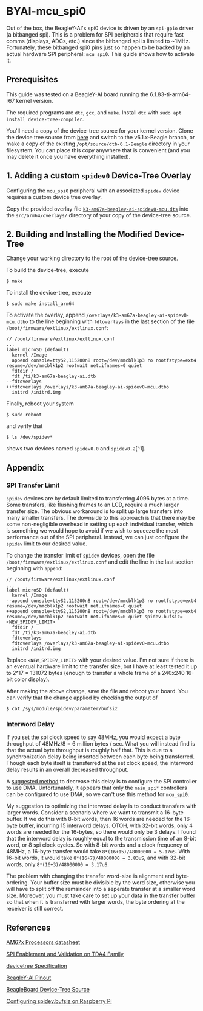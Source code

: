 # BYAI-mcu_spi0
Out of the box, the BeagleY-AI's spi0 device is driven by an `spi-gpio` driver (a bitbanged spi). This is a problem for SPI peripherals that require fast comms (displays, ADCs, etc.) since the bitbanged spi is limited to ~1MHz. Fortunately, these bitbanged spi0 pins just so happen to be backed by an actual hardware SPI peripheral: `mcu_spi0`. This guide shows how to activate it.

## Prerequisites
This guide was tested on a BeagleY-AI board running the 6.1.83-ti-arm64-r67 kernel version.

The required programs are `dtc`, `gcc`, and `make`.
Install `dtc` with `sudo apt install device-tree-compiler`.

You'll need a copy of the device-tree source for your kernel version. Clone the device tree source from [here](https://openbeagle.org/beagleboard/BeagleBoard-DeviceTrees) and switch to the v6.1.x-Beagle branch, or make a copy of the existing `/opt/source/dtb-6.1-Beagle` directory in your filesystem. You can place this copy anywhere that is convenient (and you may delete it once you have everything installed).

## 1. Adding a custom `spidev0` Device-Tree Overlay
Configuring the `mcu_spi0` peripheral with an associated `spidev` device requires a custom device tree overlay.

Copy the provided overlay file [`k3-am67a-beagley-ai-spidev0-mcu.dts`](/k3-am67a-beagley-ai-spidev0-mcu.dts) into the `src/arm64/overlays/` directory of your copy of the device-tree source.

## 2. Building and Installing the Modified Device-Tree
Change your working directory to the root of the device-tree source.

To build the device-tree, execute
```
$ make
```
To install the device-tree, execute
```
$ sudo make install_arm64
```
To activate the overlay, append `/overlays/k3-am67a-beagley-ai-spidev0-mcu.dtbo` to the line beginning with `fdtoverlays` in the last section of the file `/boot/firmware/extlinux/extlinux.conf`:  
```
// /boot/firmware/extlinux/extlinux.conf
...
label microSD (default)
  kernel /Image
  append console=ttyS2,115200n8 root=/dev/mmcblk1p3 ro rootfstype=ext4 resume=/dev/mmcblk1p2 rootwait net.ifnames=0 quiet
  fdtdir /
  fdt /ti/k3-am67a-beagley-ai.dtb
--fdtoverlays
++fdtoverlays /overlays/k3-am67a-beagley-ai-spidev0-mcu.dtbo
  initrd /initrd.img
```
Finally, reboot your system
```
$ sudo reboot
```
and verify that
```
$ ls /dev/spidev*
```
shows two devices named `spidev0.0` and `spidev0.2`[^1].

## Appendix
### SPI Transfer Limit
`spidev` devices are by default limited to transferring 4096 bytes at a time. Some transfers, like flushing frames to an LCD, require a much larger transfer size. The obvious workaround is to split up large transfers into many smaller transfers. The downside to this approach is that there may be some non-negligible overhead in setting up each individual transfer, which is something we would hope to avoid if we wish to squeeze the most performance out of the SPI peripheral. Instead, we can just configure the `spidev` limit to our desired value.

To change the transfer limit of `spidev` devices, open the file `/boot/firmware/extlinux/extlinux.conf` and edit the line in the last section beginning with `append`:
```
// /boot/firmware/extlinux/extlinux.conf
...
label microSD (default)
  kernel /Image
--append console=ttyS2,115200n8 root=/dev/mmcblk1p3 ro rootfstype=ext4 resume=/dev/mmcblk1p2 rootwait net.ifnames=0 quiet
++append console=ttyS2,115200n8 root=/dev/mmcblk1p3 ro rootfstype=ext4 resume=/dev/mmcblk1p2 rootwait net.ifnames=0 quiet spidev.bufsiz=<NEW_SPIDEV_LIMIT>
  fdtdir /
  fdt /ti/k3-am67a-beagley-ai.dtb
  fdtoverlays
  fdtoverlays /overlays/k3-am67a-beagley-ai-spidev0-mcu.dtbo
  initrd /initrd.img
```
Replace `<NEW_SPIDEV_LIMIT>` with your desired value. I'm not sure if there is an eventual hardware limit to the transfer size, but I have at least tested it up to 2^17 = 131072 bytes (enough to transfer a whole frame of a 240x240 16-bit color display).

After making the above change, save the file and reboot your board. You can verify that the change applied by checking the output of
```
$ cat /sys/module/spidev/parameter/bufsiz
```

### Interword Delay
If you set the spi clock speed to say 48MHz, you would expect a byte throughput of 48MHz/8 = 6 million bytes / sec. What you will instead find is that the actual byte throughput is roughly half that. This is due to a synchronization delay being inserted between each byte being transferred. Though each byte itself is transferred at the set clock speed, the interword delay results in an overall decreased throughput. 

A [suggested method](https://e2e.ti.com/support/processors-group/processors/f/processors-forum/1356551/faq-am6x-optimizing-spi-transfer-inter-byte-gaps-using-the-dma-in-linux) to decrease this delay is to configure the SPI controller to use DMA. Unfortunately, it appears that only the `main_spi*` controllers can be configured to use DMA, so we can't use this method for `mcu_spi0`.

My suggestion to optimizing the interword delay is to conduct transfers with larger words. Consider a scenario where we want to transmit a 16-byte buffer. If we do this with 8-bit words, then 16 words are needed for the 16-byte buffer, incurring 15 interword delays. OTOH, with 32-bit words, only 4 words are needed for the 16-bytes, so there would only be 3 delays. I found that the interword delay is roughly equal to the transmission time of an 8-bit word, or 8 spi clock cycles. So with 8-bit words and a clock frequency of 48MHz, a 16-byte transfer would take `8*(16+15)/48000000 = 5.17uS`. With 16-bit words, it would take `8*(16+7)/48000000 = 3.83uS`, and with 32-bit words, only `8*(16+3)/48000000 = 3.17uS`. 

The problem with changing the transfer word-size is alignment and byte-ordering. Your buffer size must be divisible by the word size, otherwise you will have to split off the remainder into a seperate transfer at a smaller word size. Moreover, you must take care to set up your data in the transfer buffer so that when it is transferred with larger words, the byte ordering at the receiver is still correct.   

## References
[AM67x Processors datasheet](https://www.ti.com/lit/ds/symlink/am67a.pdf?ts=1740114925407&ref_url=https%253A%252F%252Fpinout.beagleboard.io%252F)

[SPI Enablement and Validation on TDA4 Family](https://www.ti.com/lit/an/sprad26/sprad26.pdf?ts=1740138654464&ref_url=https%253A%252F%252Fwww.ti.com%252Fproduct%252FAM67)

[devicetree Specification](https://www.devicetree.org/specifications/)

[BeagleY-AI Pinout](https://pinout.beagley.ai/)

[BeagleBoard Device-Tree Source](https://git.beagleboard.org/beagleboard/BeagleBoard-DeviceTrees)

[Configuring spidev.bufsiz on Raspberry Pi](https://forums.raspberrypi.com/viewtopic.php?t=124472)

